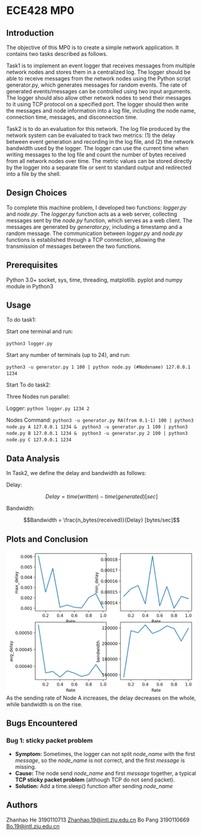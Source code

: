 # ECE428 MP0 

## Introduction

The objective of this MP0 is to create a simple network application. 
It contains two tasks described as follows. 

Task1 is to implement an event logger that receives messages 
from multiple network nodes and stores them in a centralized log. The logger should 
be able to receive messages from the network nodes using the Python script generator.py,
which generates messages for random events. The rate of generated events/messages 
can be controlled using two input arguments. The logger should also allow other 
network nodes to send their messages to it using TCP protocol on a specified port.
The logger should then write the messages and node information into a log file, 
including the node name, connection time, messages, and disconnection time.

Task2 is to do an evaluation for this network. The log file produced by the network
system can be evaluated to track two metrics: (1) the delay between event generation 
and recording in the log file, and (2) the network bandwidth used by the logger. 
The logger can use the current time when writing messages to the log file and count
the number of bytes received from all network nodes over time. The metric values can
be stored directly by the logger into a separate file or sent to standard output and 
redirected into a file by the shell.

## Design Choices

To complete this machine problem, I developed two functions: *logger.py* and *node.py*. 
The *logger.py* function acts as a web server, collecting messages sent by the *node.py* 
function, which serves as a web client. The messages are generated by *generator.py*, 
including a timestamp and a random message. The communication between *logger.py* and *node.py* 
functions is established through a TCP connection, allowing the transmission of messages 
between the two functions.

## Prerequisites

Python 3.0+ 
socket, sys, time, threading, matplotlib. pyplot and numpy module in Python3 

## Usage

To do task1:

Start one terminal and run: 

`python3 logger.py`

Start any number of terminals (up to 24), and run:

`python3 -u generator.py 1 100 | python node.py (#Nodename) 127.0.0.1 1234`

Start To do task2:

Three Nodes run parallel:

Logger: `python logger.py 1234 2`

Nodes Command:
`python3 -u generator.py RA(from 0.1-1) 100 | python3 node.py A 127.0.0.1 1234 & 
python3 -u generator.py 1 100 | python3 node.py B 127.0.0.1 1234 & 
python3 -u generator.py 2 100 | python3 node.py C 127.0.0.1 1234`

## Data Analysis

In Task2, we define the delay and bandwidth as follows:

Delay: 

$$Delay = time(written) - time(generated) [sec]$$

Bandwidth: 

$$Bandwidth = \frac{n_bytes(received)}{Delay} [bytes/sec]$$


## Plots and Conclusion
![这是图片](./Rate%20graph.png "PLot")
As the sending rate of Node A increases, the delay decreases on the whole, while bandwidth is on the rise.

##  Bugs Encountered

###  Bug 1: sticky packet problem

* **Symptom:** Sometimes, the logger can not split *node_name* with the first *message*, so the *node_name* is not correct, and the first *message* is missing.
* **Cause:** The node send *node_name* and first *message* together, a typical **TCP sticky packet problem** (although TCP do not send packet).
* **Solution:** Add a time.sleep() function after sending *node_name*

## Authors

Zhanhao He 3190110713 Zhanhao.19@intl.zju.edu.cn
Bo Pang 3190110669 Bo.19@intl.zju.edu.cn